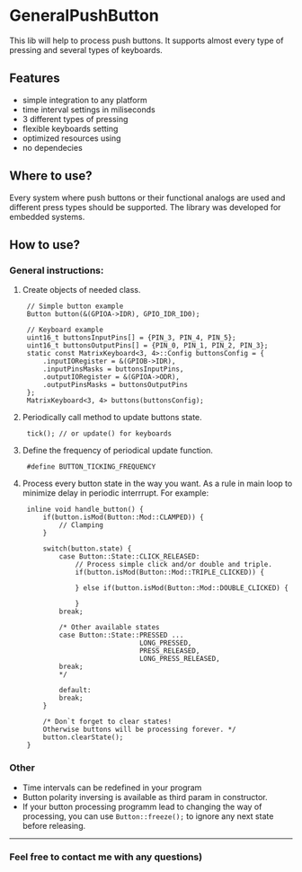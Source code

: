# GeneralPushButton
This lib will help to process push buttons. It supports almost every type of pressing and several types of keyboards.

## Features
- simple integration to any platform
- time interval settings in miliseconds
- 3 different types of pressing
- flexible keyboards setting
- optimized resources using 
- no dependecies

## Where to use?
Every system where push buttons or their functional analogs are used and different press types should be supported. The library was developed for embedded systems.

## How to use?
### General instructions:
1. Create objects of needed class.
        
        // Simple button example
        Button button(&(GPIOA->IDR), GPIO_IDR_ID0);
        
        // Keyboard example
        uint16_t buttonsInputPins[] = {PIN_3, PIN_4, PIN_5};
        uint16_t buttonsOutputPins[] = {PIN_0, PIN_1, PIN_2, PIN_3};
        static const MatrixKeyboard<3, 4>::Config buttonsConfig = {
            .inputIORegister = &(GPIOB->IDR),
            .inputPinsMasks = buttonsInputPins, 
            .outputIORegister = &(GPIOA->ODR),
            .outputPinsMasks = buttonsOutputPins
        };
        MatrixKeyboard<3, 4> buttons(buttonsConfig);


1. Periodically call method to update buttons state.

        tick(); // or update() for keyboards

1. Define the frequency of periodical update function.

        #define BUTTON_TICKING_FREQUENCY

1. Process every button state in the way you want. As a rule in main loop to minimize delay in periodic interrrupt. For example:

        inline void handle_button() {
            if(button.isMod(Button::Mod::CLAMPED)) {
                // Clamping
            }
            
            switch(button.state) {
                case Button::State::CLICK_RELEASED:
                    // Process simple click and/or double and triple.
                    if(button.isMod(Button::Mod::TRIPLE_CLICKED)) {

                    } else if(button.isMod(Button::Mod::DOUBLE_CLICKED) {

                    }
                break;

                /* Other available states
                case Button::State::PRESSED ...
                                    LONG_PRESSED,
                                    PRESS_RELEASED,
                                    LONG_PRESS_RELEASED,
                break;
                */
                
                default:
                break;
            }
            
            /* Don`t forget to clear states!
            Otherwise buttons will be processing forever. */
            button.clearState();
        }

### Other
- Time intervals can be redefined in your program
- Button polarity inversing is available as third param in constructor.
- If your button processing programm lead to changing the way of processing, you can use `Button::freeze();` to ignore any next state before releasing.

---
### Feel free to contact me with any questions)
